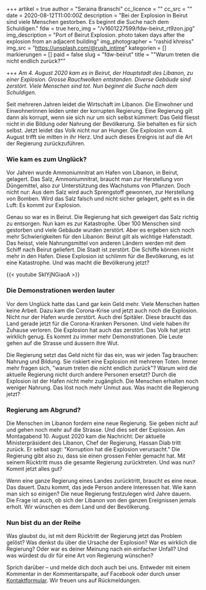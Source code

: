 +++
artikel = true
author = "Seraina Branschi"
cc_licence = ""
cc_src = ""
date = 2020-08-12T11:00:00Z
description = "Bei der Explosion in Beirut sind viele Menschen gestorben. Es beginnt die Suche nach dem Schuldigen."
fdw = true
hero_img = "/v1601227599/fdw-beirut_rt9zon.jpg"
img_description = "Port of Beirut Explosion. photo taken days after the explosion from an adjacent building"
img_photographer = "rashid khreiss"
img_src = "https://unsplash.com/@rush_intime"
kategorien = []
markierungen = []
paid = false
slug = "fdw-beirut"
title = "\"Warum treten die nicht endlich zurück?\""

+++
_Am 4. August 2020 kam es in Beirut, der Hauptstadt des Libanon, zu einer Explosion. Grosse Rauchwolken entstanden. Diverse Gebäude sind zerstört. Viele Menschen sind tot. Nun beginnt die Suche nach dem Schuldigen._

Seit mehreren Jahren leidet die Wirtschaft im Libanon. Die Einwohner und Einwohnerinnen leiden unter der korrupten Regierung. Eine Regierung gilt dann als korrupt, wenn sie sich nur um sich selbst kümmert: Das Geld fliesst nicht in die Bildung oder Nahrung der Bevölkerung. Sie behalten es für sich selbst. Jetzt leidet das Volk nicht nur an Hunger. Die Explosion vom 4. August trifft sie mitten in ihr Herz. Und auch dieses Ereignis ist auf die Art der Regierung zurückzuführen.

### Wie kam es zum Unglück?​

Vor Jahren wurde Ammoniumnitrat am Hafen von Libanon, in Beirut, gelagert. Das Salz, Ammoniumnitrat, braucht man zur Herstellung von Düngemittel, also zur Unterstützung des Wachstums von Pflanzen. Doch nicht nur: Aus dem Salz wird auch Sprengstoff gewonnen, zur Herstellung von Bomben. Wird das Salz falsch und nicht sicher gelagert, geht es in die Luft: Es kommt zur Explosion.

Genau so war es in Beirut. Die Regierung hat sich geweigert das Salz richtig zu entsorgen. Nun kam es zur Katastrophe. Über 100 Menschen sind gestorben und viele Gebäude wurden zerstört. Aber es ergeben sich noch mehr Schwierigkeiten für den Libanon: Beirut gilt als wichtige Hafenstadt. Das heisst, viele Nahrungsmittel von anderen Ländern werden mit dem Schiff nach Beirut geliefert. Die Stadt ist zerstört. Die Schiffe können nicht mehr in den Hafen. Diese Explosion ist schlimm für die Bevölkerung, es ist eine Katastrophe. Und was macht die Bevölkerung jetzt?

{{< youtube SkIYjNGiaoA >}}

### Die Demonstrationen werden lauter​

Vor dem Unglück hatte das Land gar kein Geld mehr. Viele Menschen hatten keine Arbeit. Dazu kam die Corona-Krise und jetzt auch noch die Explosion. Nicht nur der Hafen wurde zerstört. Auch drei Spitäler. Diese braucht das Land gerade jetzt für die Corona-Kranken Personen. Und viele haben ihr Zuhause verloren. Die Explosion hat auch das zerstört. Das Volk hat jetzt wirklich genug. Es kommt zu immer mehr Demonstrationen. Die Leute gehen auf die Strasse und äussern ihre Wut.

Die Regierung setzt das Geld nicht für das ein, was wir jeden Tag brauchen: Nahrung und Bildung. Sie riskiert eine Explosion mit mehreren Toten. Immer mehr fragen sich, "warum treten die nicht endlich zurück"? Warum wird die aktuelle Regierung nicht durch andere Personen ersetzt? Durch die Explosion ist der Hafen nicht mehr zugänglich. Die Menschen erhalten noch weniger Nahrung. Das löst noch mehr Unmut aus. Was macht die Regierung jetzt?

### Regierung am Abgrund?

Die Menschen im Libanon fordern eine neue Regierung. Sie geben nicht auf und gehen noch mehr auf die Strasse. Und dies seit der Explosion. Am Montagabend 10. August 2020 kam die Nachricht: Der aktuelle Ministerpräsident des Libanon, Chef der Regierung, Hassan Diab tritt zurück. Er selbst sagt: "Korruption hat die Explosion verursacht." Die Regierung gibt also zu, dass sie einen grossen Fehler gemacht hat. Mit seinem Rücktritt muss die gesamte Regierung zurücktreten. Und was nun? Kommt jetzt alles gut?

Wenn eine ganze Regierung eines Landes zurücktritt, braucht es eine neue. Das dauert. Dazu kommt, das jede Person andere Interessen hat. Wie kann man sich so einigen? Die neue Regierung festzulegen wird Jahre dauern. Die Frage ist auch, ob sich der Libanon von den ganzen Ereignissen jemals erholt. Wir wünschen es dem Land und der Bevölkerung.

### Nun bist du an der Reihe

Was glaubst du, ist mit dem Rücktritt der Regierung jetzt das Problem gelöst? Was denkst du über die Ursache der Explosion? War es wirklich die Regierung? Oder war es deiner Meinung nach ein einfacher Unfall? Und was würdest du dir für eine Art von Regierung wünschen?

Sprich darüber – und melde dich doch auch bei uns. Entweder mit einem Kommentar in der Kommentarspalte, auf Facebook oder durch unser [Kontaktformular](https://www.chinderzytig.ch/kontakt/). Wir freuen uns auf Rückmeldungen.